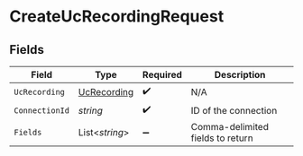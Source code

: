 # CreateUcRecordingRequest


## Fields

| Field                                                 | Type                                                  | Required                                              | Description                                           |
| ----------------------------------------------------- | ----------------------------------------------------- | ----------------------------------------------------- | ----------------------------------------------------- |
| `UcRecording`                                         | [UcRecording](../../Models/Components/UcRecording.md) | :heavy_check_mark:                                    | N/A                                                   |
| `ConnectionId`                                        | *string*                                              | :heavy_check_mark:                                    | ID of the connection                                  |
| `Fields`                                              | List<*string*>                                        | :heavy_minus_sign:                                    | Comma-delimited fields to return                      |